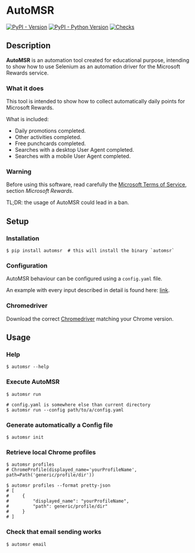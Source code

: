 # AutoMSR

[![PyPI - Version](https://img.shields.io/pypi/v/automsr)](https://pypi.org/project/automsr/#history)
[![PyPI - Python Version](https://img.shields.io/pypi/pyversions/automsr)](https://pypi.org/project/automsr)
[![Checks](https://github.com/Crissal1995/automsr/actions/workflows/checks.yaml/badge.svg)](https://github.com/Crissal1995/automsr/actions/workflows/checks.yaml)

## Description

**AutoMSR** is an automation tool created for educational purpose,
intending to show how to use Selenium as an automation driver
for the Microsoft Rewards service.

### What it does

This tool is intended to show how to collect automatically daily points for
Microsoft Rewards.

What is included:
- Daily promotions completed.
- Other activities completed.
- Free punchcards completed.
- Searches with a desktop User Agent completed.
- Searches with a mobile User Agent completed.

### Warning

Before using this software, read carefully the [Microsoft Terms of Service](https://www.microsoft.com/servicesagreement),
section _Microsoft Rewards_.

TL;DR: the usage of AutoMSR could lead in a ban.

## Setup

### Installation

```shell
$ pip install automsr  # this will install the binary `automsr`
```

### Configuration

AutoMSR behaviour can be configured using a `config.yaml` file.

An example with every input described in detail is found here: [link](https://github.com/Crissal1995/automsr/blob/main/tests/configs/config.example.yaml).

### Chromedriver
Download the correct [Chromedriver](https://chromedriver.chromium.org/downloads) matching your Chrome version.

## Usage

### Help

```shell
$ automsr --help
```

### Execute AutoMSR

```shell
$ automsr run

# config.yaml is somewhere else than current directory
$ automsr run --config path/to/a/config.yaml
```

### Generate automatically a Config file

```shell
$ automsr init
```

### Retrieve local Chrome profiles

```shell
$ automsr profiles
# ChromeProfile(displayed_name='yourProfileName', path=Path('generic/profile/dir'))

$ automsr profiles --format pretty-json
# [
#     {
#         "displayed_name": "yourProfileName",
#         "path": generic/profile/dir"
#     }
# ]
```

### Check that email sending works

```shell
$ automsr email
```

